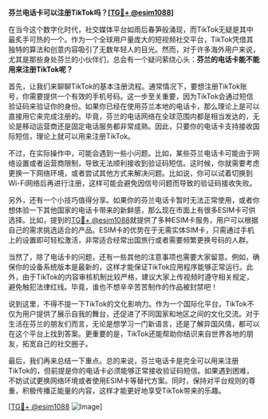 **芬兰电话卡可以注册TikTok吗？[[TG💪+ @esim1088](https://t.me/s/esim1088)]**

在当今这个数字化时代，社交媒体平台如雨后春笋般涌现，而TikTok无疑是其中最炙手可热的一个。作为一个全球用户量庞大的短视频社交平台，TikTok凭借其独特的算法和创意内容吸引了无数年轻人的目光。然而，对于许多海外用户来说，尤其是那些身处芬兰的小伙伴们，总会有一个疑问萦绕心头：**芬兰的电话卡能不能用来注册TikTok呢？**

首先，让我们来聊聊TikTok的基本注册流程。通常情况下，要想注册TikTok账号，你需要提供一个有效的手机号码。这一步至关重要，因为TikTok会通过短信验证码来验证你的身份。如果你已经在使用芬兰本地的电话卡，那么理论上是可以直接用它来完成注册的。毕竟，芬兰的电话网络在全球范围内都是相当发达的，无论是移动运营商还是固定电话服务都非常成熟。因此，只要你的电话卡支持接收国际短信，理论上就可以用来注册TikTok。

不过，在实际操作中，可能会遇到一些小问题。比如，某些芬兰电话卡可能由于网络设置或者运营商限制，导致无法顺利接收到验证码短信。这时候，你就需要考虑更换一下网络环境，或者尝试其他方式来解决问题。比如说，你可以试着切换到Wi-Fi网络后再进行注册，这样可能会避免因信号问题而导致的验证码接收失败。

另外，还有一个小技巧值得分享。如果你的芬兰电话卡暂时无法正常使用，或者你想体验一下其他国家的电话卡带来的新鲜感，那么现在市面上有很多ESIM卡可供选择。比如，提到的[TG💪+ @esim1088](https://t.me/s/esim1088)就提供了多种ESIM卡服务，用户可以根据自己的需求挑选适合的产品。ESIM卡的优势在于无需实体SIM卡，只需通过手机上的设置即可轻松激活，非常适合经常出国旅行或者需要频繁更换号码的人群。

当然了，除了电话卡的问题，还有一些其他的注意事项也需要大家留意。例如，确保你的设备系统版本是最新的，这样才能保证TikTok应用程序能够正常运行。此外，由于TikTok的内容审核机制比较严格，建议大家上传视频时遵守相关规定，避免触犯法律红线。毕竟，谁也不想辛辛苦苦制作的作品被封禁吧！

说到这里，不得不提一下TikTok的文化影响力。作为一个国际化平台，TikTok不仅为用户提供了展示自我的舞台，还促进了不同国家和地区之间的文化交流。对于生活在芬兰的朋友们而言，无论是想学习一门新语言，还是了解异国风情，都可以在这个平台上找到答案。更重要的是，TikTok还能帮助你结识来自世界各地的朋友，拓宽自己的社交圈子。

最后，我们再来总结一下重点。总的来说，芬兰电话卡是完全可以用来注册TikTok的，但前提是你的电话卡必须能够正常接收验证码短信。如果遇到困难，不妨试试更换网络环境或者使用ESIM卡等替代方案。同时，保持对平台规则的尊重，积极传播正能量的内容，这样才能更好地享受TikTok带来的乐趣。

[[TG💪+ @esim1088](https://t.me/s/esim1088) ![Image](https://i.postimg.cc/4NQfJmqS/Snipaste-2025-05-13-00-14-12.png)]